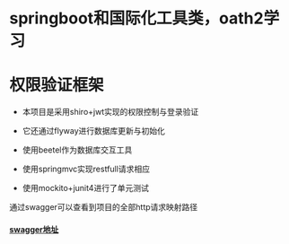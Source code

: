 # springboot和国际化工具类，oath2学习

# 权限验证框架

- 本项目是采用shiro+jwt实现的权限控制与登录验证

- 它还通过flyway进行数据库更新与初始化

- 使用beetel作为数据库交互工具

- 使用springmvc实现restfull请求相应

- 使用mockito+junit4进行了单元测试

通过swagger可以查看到项目的全部http请求映射路径

####  [swagger地址](http://localhost:8091/Authority/swagger-ui.html)
